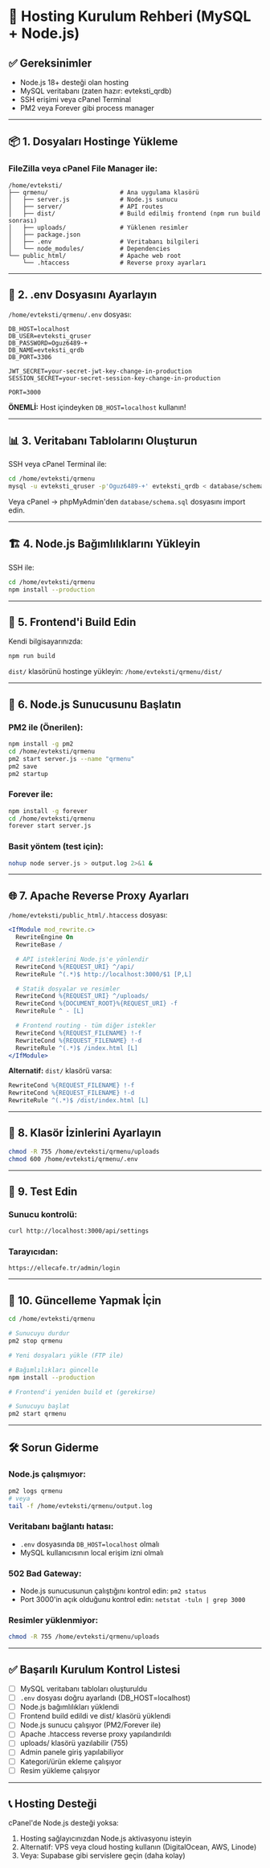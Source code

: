 # 🚀 Hosting Kurulum Rehberi (MySQL + Node.js)

## ✅ Gereksinimler
- Node.js 18+ desteği olan hosting
- MySQL veritabanı (zaten hazır: evteksti_qrdb)
- SSH erişimi veya cPanel Terminal
- PM2 veya Forever gibi process manager

---

## 📦 1. Dosyaları Hostinge Yükleme

### FileZilla veya cPanel File Manager ile:

```
/home/evteksti/
├── qrmenu/                    # Ana uygulama klasörü
│   ├── server.js              # Node.js sunucu
│   ├── server/                # API routes
│   ├── dist/                  # Build edilmiş frontend (npm run build sonrası)
│   ├── uploads/               # Yüklenen resimler
│   ├── package.json
│   ├── .env                   # Veritabanı bilgileri
│   └── node_modules/          # Dependencies
└── public_html/               # Apache web root
    └── .htaccess              # Reverse proxy ayarları
```

---

## 🔧 2. .env Dosyasını Ayarlayın

`/home/evteksti/qrmenu/.env` dosyası:

```env
DB_HOST=localhost
DB_USER=evteksti_qruser
DB_PASSWORD=Oguz6489-+
DB_NAME=evteksti_qrdb
DB_PORT=3306

JWT_SECRET=your-secret-jwt-key-change-in-production
SESSION_SECRET=your-secret-session-key-change-in-production

PORT=3000
```

**ÖNEMLİ:** Host içindeyken `DB_HOST=localhost` kullanın!

---

## 📊 3. Veritabanı Tablolarını Oluşturun

SSH veya cPanel Terminal ile:

```bash
cd /home/evteksti/qrmenu
mysql -u evteksti_qruser -p'Oguz6489-+' evteksti_qrdb < database/schema.sql
```

Veya cPanel → phpMyAdmin'den `database/schema.sql` dosyasını import edin.

---

## 🏗️ 4. Node.js Bağımlılıklarını Yükleyin

SSH ile:

```bash
cd /home/evteksti/qrmenu
npm install --production
```

---

## 🎨 5. Frontend'i Build Edin

Kendi bilgisayarınızda:

```bash
npm run build
```

`dist/` klasörünü hostinge yükleyin: `/home/evteksti/qrmenu/dist/`

---

## 🚦 6. Node.js Sunucusunu Başlatın

### PM2 ile (Önerilen):

```bash
npm install -g pm2
cd /home/evteksti/qrmenu
pm2 start server.js --name "qrmenu"
pm2 save
pm2 startup
```

### Forever ile:

```bash
npm install -g forever
cd /home/evteksti/qrmenu
forever start server.js
```

### Basit yöntem (test için):

```bash
nohup node server.js > output.log 2>&1 &
```

---

## 🌐 7. Apache Reverse Proxy Ayarları

`/home/evteksti/public_html/.htaccess` dosyası:

```apache
<IfModule mod_rewrite.c>
  RewriteEngine On
  RewriteBase /

  # API isteklerini Node.js'e yönlendir
  RewriteCond %{REQUEST_URI} ^/api/
  RewriteRule ^(.*)$ http://localhost:3000/$1 [P,L]

  # Statik dosyalar ve resimler
  RewriteCond %{REQUEST_URI} ^/uploads/
  RewriteCond %{DOCUMENT_ROOT}%{REQUEST_URI} -f
  RewriteRule ^ - [L]

  # Frontend routing - tüm diğer istekler
  RewriteCond %{REQUEST_FILENAME} !-f
  RewriteCond %{REQUEST_FILENAME} !-d
  RewriteRule ^(.*)$ /index.html [L]
</IfModule>
```

**Alternatif:** `dist/` klasörü varsa:

```apache
RewriteCond %{REQUEST_FILENAME} !-f
RewriteCond %{REQUEST_FILENAME} !-d
RewriteRule ^(.*)$ /dist/index.html [L]
```

---

## 📁 8. Klasör İzinlerini Ayarlayın

```bash
chmod -R 755 /home/evteksti/qrmenu/uploads
chmod 600 /home/evteksti/qrmenu/.env
```

---

## 🧪 9. Test Edin

### Sunucu kontrolü:
```bash
curl http://localhost:3000/api/settings
```

### Tarayıcıdan:
```
https://ellecafe.tr/admin/login
```

---

## 🔄 10. Güncelleme Yapmak İçin

```bash
cd /home/evteksti/qrmenu

# Sunucuyu durdur
pm2 stop qrmenu

# Yeni dosyaları yükle (FTP ile)

# Bağımlılıkları güncelle
npm install --production

# Frontend'i yeniden build et (gerekirse)

# Sunucuyu başlat
pm2 start qrmenu
```

---

## 🛠️ Sorun Giderme

### Node.js çalışmıyor:
```bash
pm2 logs qrmenu
# veya
tail -f /home/evteksti/qrmenu/output.log
```

### Veritabanı bağlantı hatası:
- `.env` dosyasında `DB_HOST=localhost` olmalı
- MySQL kullanıcısının local erişim izni olmalı

### 502 Bad Gateway:
- Node.js sunucusunun çalıştığını kontrol edin: `pm2 status`
- Port 3000'in açık olduğunu kontrol edin: `netstat -tuln | grep 3000`

### Resimler yüklenmiyor:
```bash
chmod -R 755 /home/evteksti/qrmenu/uploads
```

---

## ✅ Başarılı Kurulum Kontrol Listesi

- [ ] MySQL veritabanı tabloları oluşturuldu
- [ ] `.env` dosyası doğru ayarlandı (DB_HOST=localhost)
- [ ] Node.js bağımlılıkları yüklendi
- [ ] Frontend build edildi ve dist/ klasörü yüklendi
- [ ] Node.js sunucu çalışıyor (PM2/Forever ile)
- [ ] Apache .htaccess reverse proxy yapılandırıldı
- [ ] uploads/ klasörü yazılabilir (755)
- [ ] Admin panele giriş yapılabiliyor
- [ ] Kategori/ürün ekleme çalışıyor
- [ ] Resim yükleme çalışıyor

---

## 📞 Hosting Desteği

cPanel'de Node.js desteği yoksa:
1. Hosting sağlayıcınızdan Node.js aktivasyonu isteyin
2. Alternatif: VPS veya cloud hosting kullanın (DigitalOcean, AWS, Linode)
3. Veya: Supabase gibi servislere geçin (daha kolay)
